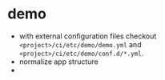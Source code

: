 # demo

- with external configuration files
  checkout `<project>/ci/etc/demo/demo.yml` and `<project>/ci/etc/demo/conf.d/*.yml`.
- normalize app structure
-  